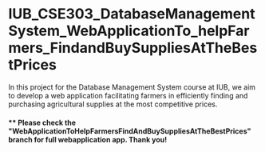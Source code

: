 # IUB_CSE303_DatabaseManagementSystem_WebApplicationTo_helpFarmers_FindandBuySuppliesAtTheBestPrices
In this project for the Database Management System course at IUB, we aim to develop a web application facilitating farmers in efficiently finding and purchasing agricultural supplies at the most competitive prices.


#### ** Please check the "WebApplicationToHelpFarmersFindAndBuySuppliesAtTheBestPrices" branch for full webapplication app. Thank you!
